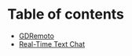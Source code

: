 # Table of contents

* [GDRemoto](README.md)
* [Real-Time Text Chat](realtimechat/REALTIME_TEXT_CHAT.md)
